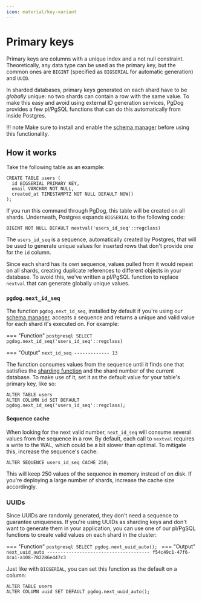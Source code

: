 ```yaml
---
icon: material/key-variant
---
```

# Primary keys

Primary keys are columns with a unique index and a not null constraint. Theoretically, any data type can be used as the primary key, but the common ones are `BIGINT` (specified as `BIGSERIAL` for automatic generation) and `UUID`.

In sharded databases, primary keys generated on each shard have to be _globally_ unique: no two shards can contain a row with the same value. To make this easy and avoid using external ID generation services, PgDog provides a few pl/PgSQL functions that can do this automatically from inside Postgres.

!!! note
    Make sure to install and enable the [schema manager](manager.md) before using this functionality.

## How it works

Take the following table as an example:

```postgresql
CREATE TABLE users (
  id BIGSERIAL PRIMARY KEY,
  email VARCHAR NOT NULL,
  created_at TIMESTAMPTZ NOT NULL DEFAULT NOW()
);
```

If you run this command through PgDog, this table will be created on all shards. Underneath, Postgres expands `BIGSERIAL` to the following code:

```postgresql
BIGINT NOT NULL DEFAULT nextval('users_id_seq'::regclass)
```

The `users_id_seq` is a sequence, automatically created by Postgres, that will be used to generate unique values for inserted rows that don't provide one for the `id` column.

Since each shard has its own sequence, values pulled from it would repeat on all shards, creating duplicate references to different objects in your database. To avoid this, we've written a pl/PgSQL function to replace `nextval` that can generate globally unique values.

### `pgdog.next_id_seq`

The function `pgdog.next_id_seq`, installed by default if you're using our [schema manager](manager.md), accepts a sequence and returns a unique and valid value for each shard it's executed on. For example:

=== "Function"
    ```postgresql
    SELECT pgdog.next_id_seq('users_id_seq'::regclass)
    ```

=== "Output"
    ```
     next_id_seq
    -------------
             13
    ```

The function consumes values from the sequence until it finds one that satisfies the [sharding function](../sharding-functions.md) and the shard number of the current database. To make use of it, set it as the default value for your table's primary key, like so:

```postgresql
ALTER TABLE users
ALTER COLUMN id SET DEFAULT pgdog.next_id_seq('users_id_seq'::regclass);
```

#### Sequence cache

When looking for the next valid number, `next_id_seq` will consume several values from the sequence in a row. By default, each call to `nextval` requires a write to the WAL, which could be a bit slower than optimal. To mitigate this, increase the sequence's cache:

```postgresql
ALTER SEQUENCE users_id_seq CACHE 250;
```

This will keep 250 values of the sequence in memory instead of on disk. If you're deploying a large number of shards, increase the cache size accordingly.

### UUIDs

Since UUIDs are randomly generated, they don't need a sequence to guarantee uniqueness. If you're using UUIDs as sharding keys and don't want to generate them in your application, you can use one of our pl/PgSQL functions to create valid values on each shard in the cluster:

=== "Function"
    ```postgresql
    SELECT pgdog.next_uuid_auto();
    ```
=== "Output"
    ```
                next_uuid_auto
    --------------------------------------
     f54c49c1-47f6-4ca1-a108-782286e447c3
    ```

Just like with `BIGSERIAL`, you can set this function as the default on a column:

```postgresql
ALTER TABLE users
ALTER COLUMN uuid SET DEFAULT pgdog.next_uuid_auto();
```
